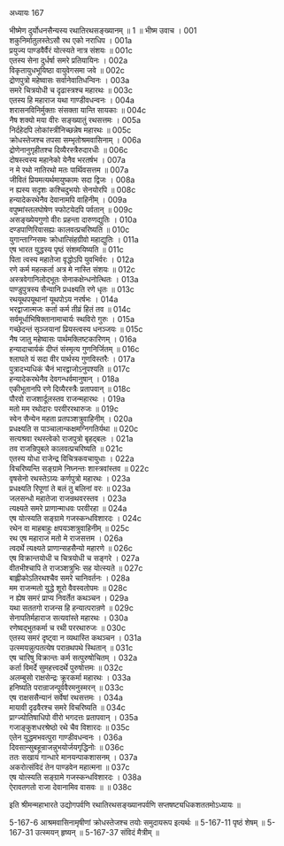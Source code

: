 अध्यायः 167

भीष्मेण दुर्योधनसैन्यस्य रथातिरथसङ्ख्यानम् ॥ 1 ॥
भीष्म उवाच ।	001     
शकुनिर्मातुलस्तेऽसौ रथ एको नराधिप ।	001a  
प्रयुज्य पाण्डवैर्वैरं योत्स्यते नात्र संशयः ॥	001c  
एतस्य सेना दुर्धर्षा समरे प्रतियायिनः ।	002a  
विकृतायुधभूयिष्ठा वायुवेगसमा जवे ॥	002c  
द्रोणपुत्रो महेष्वासः सर्वानेवातिधन्विनः ।	003a  
समरे चित्रयोधी च दृढास्त्रश्च महारथः ॥	003c  
एतस्य हि महाराज यथा गाण्डीवधन्वनः ।	004a  
शरासनविनिर्मुक्ताः संसक्ता यान्ति सायकाः ॥	004c  
नैष शक्यो मया वीरः सङ्ख्यातुं रथसत्तमः ।	005a  
निर्दहेदपि लोकांस्त्रीनिच्छन्नेष महारथः ॥	005c  
क्रोधस्तेजश्च तपसा सम्भृतोश्रमवासिनाम् ।	006a  
द्रोणेनानुगृहीतश्च दिव्यैरस्त्रैरुदारधीः ॥	006c  
दोषस्त्वस्य महानेको येनैव भरतर्षभ ।	007a  
न मे रथो नातिरथो मतः पार्थिवसत्तम ॥	007a  
जीवितं प्रियमत्यर्थमायुष्कामः सदा द्विजः ।	008a  
न ह्यस्य सदृशः कश्चिदुभयोः सेनयोरपि ॥	008c  
हन्यादेकरथेनैव देवानामपि वाहिनीम् ।	009a  
वपुष्मांस्तलघोषेण स्फोटयेदपि पर्वतान् ॥	009c  
असङ्ख्येयगुणो वीरः प्रहन्ता दारुणद्युतिः ।	010a  
दण्डपाणिरिवासह्यः कालवत्प्रचरिष्यति ॥	010c  
युगान्ताग्निसमः क्रोधात्सिंहग्रीवो महाद्युतिः ।	011a  
एष भारत युद्धस्य पृष्ठं संशमयिष्यति ॥	011c  
पिता त्वस्य महातेजा वृद्धोऽपि युवभिर्वरः ।	012a  
रणे कर्म महत्कर्ता अत्र मे नास्ति संशयः ॥	012c  
अस्त्रवेगानिलोद्भूतः सेनाकक्षेन्धनोत्थितः ।	013a  
पाण्डुपुत्रस्य सैन्यानि प्रधक्ष्यति रणे धृतः ॥	013c  
रथयूथपयूथानां यूथपोऽय नरर्षभः ।	014a  
भरद्वाजात्मजः कर्ता कर्म तीव्रं हितं तव ॥	014c  
सर्वमूर्धाभिषिक्तानामाचार्यः स्थविरो गुरुः ।	015a  
गच्छेदन्तं सृञ्जयानां प्रियस्त्वस्य धनञ्जयः ॥	015c  
नैष जातु महेष्वासः पार्थमक्लिष्टकारिणम् ।	016a  
हन्यादाचार्यकं दीप्तं संस्मृत्य गुणनिर्जितम् ॥	016c  
श्लाघते यं सदा वीर पार्थस्य गुणविस्तरैः ।	017a  
पुत्रादभ्यधिकं चैनं भारद्वाजोऽनुपश्यति ॥	017c  
हन्यादेकरथेनैव देवगन्धर्वमानुषान् ।	018a  
एकीभूतानपि रणे दिव्यैरस्त्रैः प्रतापवान् ॥	018c  
पौरवो राजशार्दूलस्तव राजन्महारथः ।	019a  
मतो मम रथोदारः परवीररथारुजः ॥	019c  
स्वेन सैन्येन महता प्रतपञ्शत्रुवाहिनीम् ।	020a  
प्रधक्ष्यति स पाञ्चालान्कक्षमग्निगतिर्यथा ॥	020c  
सत्यश्रवा रथस्त्वेको राजपुत्रो बृहद्बलः ।	021a  
तव राजन्रिपुबले कालवत्प्रचरिष्यति ॥	021c  
एतस्य योधा राजेन्द्र विचित्रकवचायुधाः ।	022a   
विचरिष्यन्ति सङ्ग्रामे निघ्नन्तः शास्त्रवांस्तव ॥	022c  
वृषसेनो रथस्तेऽग्र्यः कर्णपुत्रो महारथः ।	023a  
प्रधक्ष्यति रिपूणां ते बलं तु बलिनां वरः ॥	023a  
जलसन्धो महातेजा राजन्रथवरस्तव ।	023a  
त्यक्ष्यते समरे प्राणान्माधवः परवीरहा ॥	024a  
एष योत्स्यति सङ्ग्रामे गजस्कन्धविशारदः ।	024c  
रथेन वा माहबाहुः क्षपयञ्शत्रुवाहिनीम् ॥	025c  
रथ एष महाराज मतो मे राजसत्तम ।	026a  
त्वदर्थे त्यक्ष्यते प्राणान्सहसैन्यो महारणे ॥	026c  
एष विक्रान्तयोधी च चित्रयोधी च सङ्गरे ।	027a  
वीतभीश्चापि ते राजञ्शत्रुभिः सह योत्स्यते ॥	027c  
बाह्लीकोऽतिरथश्चैव समरे चानिवर्तनः ।	028a  
मम राजन्मतो युद्धे शूरो वैवस्वतोपमः ॥	028c  
न ह्येष समरं प्राप्य निवर्तेत कथञ्चन ।	029a  
यथा सततगो राजन्स हि हन्यात्परान्रणे ॥	029c  
सेनापतिर्महाराज सत्यवांस्ते महारथः ।	030a  
रणेष्वद्भुतकर्मा च रथी पररथारुजः ॥	030c  
एतस्य समरं दृष्ट्वा न व्यथास्ति कथञ्चन ।	031a  
उत्स्मयन्नुत्पतत्येष परान्रथपथे स्थितान् ॥	031c  
एष चारिषु विक्रान्तः कर्म सत्पुरुषोचितम् ।	032a  
कर्ता विमर्दे सुमहत्त्वदर्थे पुरुषोत्तमः ॥	032c  
अलम्बुसो राक्षसेन्द्रः क्रूरकर्मा महारथः ।	033a  
हनिष्यति परान्राजन्पूर्ववैरमनुस्मरन् ॥	033c  
एष राक्षससैन्यानं सर्वेषां रथसत्तमः ।	034a  
मायावी दृढवैरश्च समरे विचरिष्यति ॥	034c  
प्राग्ज्योतिषाधिपो वीरो भगदत्तः प्रतापवान् ।	035a  
गजाङ्कुशधरश्रेष्ठो रथे चैव विशारदः ॥	035c  
एतेन युद्धमभवत्पुरा गाण्डीवधन्वनः ।	036a  
दिवसान्सुबहून्राजन्नुभयोर्जयगृद्धिनोः ॥	036c  
ततः सखायं गान्धारे मानयन्पाकशासनम् ।	037a  
अकरोत्संविदं तेन पाण्डवेन महात्मना ॥	037c  
एष योत्स्यति सङ्ग्रामे गजस्कन्धविशारदः ।	038a  
ऐरावतगतो राजा देवानामिव वासवः ॥ ॥	038c  

इति श्रीमन्महाभारते उद्योगपर्वणि रथातिरथसङ्ख्यानपर्वणि सप्तषष्ट्यधिकशततमोऽध्यायः ॥

5-167-6 आश्रमवासिनामृषीणां क्रोधस्तेजश्च तयोः समुदायरूप इत्यर्थः ॥ 5-167-11 पृष्ठं शेषम् ॥ 5-167-31 उत्स्मयन् हृष्यन् ॥ 5-167-37 संविदं मैत्रीम् ॥

